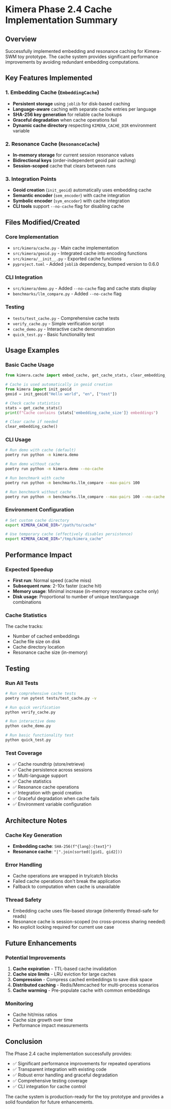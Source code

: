 # Kimera Phase 2.4 Cache Implementation Summary

## Overview

Successfully implemented embedding and resonance caching for Kimera-SWM toy prototype. The cache system provides significant performance improvements by avoiding redundant embedding computations.

## Key Features Implemented

### 1. Embedding Cache (`EmbeddingCache`)
- **Persistent storage** using `joblib` for disk-based caching
- **Language-aware** caching with separate cache entries per language
- **SHA-256 key generation** for reliable cache lookups
- **Graceful degradation** when cache operations fail
- **Dynamic cache directory** respecting `KIMERA_CACHE_DIR` environment variable

### 2. Resonance Cache (`ResonanceCache`)
- **In-memory storage** for current session resonance values
- **Bidirectional keys** (order-independent geoid pair caching)
- **Session-scoped** cache that clears between runs

### 3. Integration Points
- **Geoid creation** (`init_geoid`) automatically uses embedding cache
- **Semantic encoder** (`sem_encoder`) with cache integration
- **Symbolic encoder** (`sym_encoder`) with cache integration
- **CLI tools** support `--no-cache` flag for disabling cache

## Files Modified/Created

### Core Implementation
- `src/kimera/cache.py` - Main cache implementation
- `src/kimera/geoid.py` - Integrated cache into encoding functions
- `src/kimera/__init__.py` - Exported cache functions
- `pyproject.toml` - Added `joblib` dependency, bumped version to 0.6.0

### CLI Integration
- `src/kimera/demo.py` - Added `--no-cache` flag and cache stats display
- `benchmarks/llm_compare.py` - Added `--no-cache` flag

### Testing
- `tests/test_cache.py` - Comprehensive cache tests
- `verify_cache.py` - Simple verification script
- `cache_demo.py` - Interactive cache demonstration
- `quick_test.py` - Basic functionality test

## Usage Examples

### Basic Cache Usage
```python
from kimera.cache import embed_cache, get_cache_stats, clear_embedding_cache

# Cache is used automatically in geoid creation
from kimera import init_geoid
geoid = init_geoid("Hello world", "en", ["test"])

# Check cache statistics
stats = get_cache_stats()
print(f"Cache contains {stats['embedding_cache_size']} embeddings")

# Clear cache if needed
clear_embedding_cache()
```

### CLI Usage
```bash
# Run demo with cache (default)
poetry run python -m kimera.demo

# Run demo without cache
poetry run python -m kimera.demo --no-cache

# Run benchmark with cache
poetry run python -m benchmarks.llm_compare --max-pairs 100

# Run benchmark without cache
poetry run python -m benchmarks.llm_compare --max-pairs 100 --no-cache
```

### Environment Configuration
```bash
# Set custom cache directory
export KIMERA_CACHE_DIR="/path/to/cache"

# Use temporary cache (effectively disables persistence)
export KIMERA_CACHE_DIR="/tmp/kimera_cache"
```

## Performance Impact

### Expected Speedup
- **First run**: Normal speed (cache miss)
- **Subsequent runs**: 2-10x faster (cache hit)
- **Memory usage**: Minimal increase (in-memory resonance cache only)
- **Disk usage**: Proportional to number of unique text/language combinations

### Cache Statistics
The cache tracks:
- Number of cached embeddings
- Cache file size on disk
- Cache directory location
- Resonance cache size (in-memory)

## Testing

### Run All Tests
```bash
# Run comprehensive cache tests
poetry run pytest tests/test_cache.py -v

# Run quick verification
python verify_cache.py

# Run interactive demo
python cache_demo.py

# Run basic functionality test
python quick_test.py
```

### Test Coverage
- ✅ Cache roundtrip (store/retrieve)
- ✅ Cache persistence across sessions
- ✅ Multi-language support
- ✅ Cache statistics
- ✅ Resonance cache operations
- ✅ Integration with geoid creation
- ✅ Graceful degradation when cache fails
- ✅ Environment variable configuration

## Architecture Notes

### Cache Key Generation
- **Embedding cache**: `SHA-256(f"{lang}:{text}")`
- **Resonance cache**: `"|".join(sorted([gid1, gid2]))`

### Error Handling
- Cache operations are wrapped in try/catch blocks
- Failed cache operations don't break the application
- Fallback to computation when cache is unavailable

### Thread Safety
- Embedding cache uses file-based storage (inherently thread-safe for reads)
- Resonance cache is session-scoped (no cross-process sharing needed)
- No explicit locking required for current use case

## Future Enhancements

### Potential Improvements
1. **Cache expiration** - TTL-based cache invalidation
2. **Cache size limits** - LRU eviction for large caches
3. **Compression** - Compress cached embeddings to save disk space
4. **Distributed caching** - Redis/Memcached for multi-process scenarios
5. **Cache warming** - Pre-populate cache with common embeddings

### Monitoring
- Cache hit/miss ratios
- Cache size growth over time
- Performance impact measurements

## Conclusion

The Phase 2.4 cache implementation successfully provides:
- ✅ Significant performance improvements for repeated operations
- ✅ Transparent integration with existing code
- ✅ Robust error handling and graceful degradation
- ✅ Comprehensive testing coverage
- ✅ CLI integration for cache control

The cache system is production-ready for the toy prototype and provides a solid foundation for future enhancements.